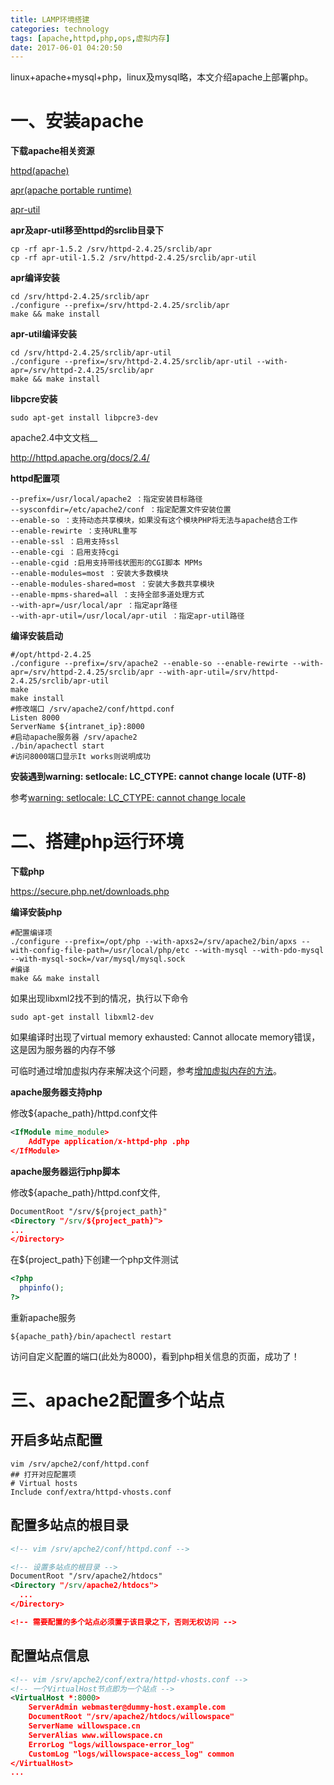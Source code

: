 ```yaml
---
title: LAMP环境搭建
categories: technology
tags: [apache,httpd,php,ops,虚拟内存]
date: 2017-06-01 04:20:50
---
```


linux+apache+mysql+php，linux及mysql略，本文介绍apache上部署php。

# 一、安装apache

__下载apache相关资源__

[httpd(apache)](http://httpd.apache.org/download.cgi)

[apr(apache portable runtime)](http://apr.apache.org/download.cgi)

[apr-util](http://archive.apache.org/dist/apr/apr-util-1.5.2.tar.gz)

__apr及apr-util移至httpd的srclib目录下__

```shell
cp -rf apr-1.5.2 /srv/httpd-2.4.25/srclib/apr
cp -rf apr-util-1.5.2 /srv/httpd-2.4.25/srclib/apr-util
```

__apr编译安装__

```shell
cd /srv/httpd-2.4.25/srclib/apr
./configure --prefix=/srv/httpd-2.4.25/srclib/apr
make && make install
```

__apr-util编译安装__

```shell
cd /srv/httpd-2.4.25/srclib/apr-util
./configure --prefix=/srv/httpd-2.4.25/srclib/apr-util --with-apr=/srv/httpd-2.4.25/srclib/apr
make && make install
```

__libpcre安装__

```shell
sudo apt-get install libpcre3-dev
```

apache2.4中文文档__

http://httpd.apache.org/docs/2.4/

__httpd配置项__

```shell
--prefix=/usr/local/apache2 ：指定安装目标路径
--sysconfdir=/etc/apache2/conf ：指定配置文件安装位置
--enable-so ：支持动态共享模块，如果没有这个模块PHP将无法与apache结合工作
--enable-rewirte ：支持URL重写
--enable-ssl ：启用支持ssl
--enable-cgi ：启用支持cgi
--enable-cgid :启用支持带线状图形的CGI脚本 MPMs
--enable-modules=most ：安装大多数模块
--enable-modules-shared=most ：安装大多数共享模块
--enable-mpms-shared=all ：支持全部多道处理方式
--with-apr=/usr/local/apr ：指定apr路径
--with-apr-util=/usr/local/apr-util ：指定apr-util路径
```

__编译安装启动__

```shell
#/opt/httpd-2.4.25
./configure --prefix=/srv/apache2 --enable-so --enable-rewirte --with-apr=/srv/httpd-2.4.25/srclib/apr --with-apr-util=/srv/httpd-2.4.25/srclib/apr-util
make
make install
#修改端口 /srv/apache2/conf/httpd.conf
Listen 8000
ServerName ${intranet_ip}:8000
#启动apache服务器 /srv/apache2
./bin/apachectl start
#访问8000端口显示It works则说明成功
```

__安装遇到warning: setlocale: LC_CTYPE: cannot change locale (UTF-8)__

参考[warning: setlocale: LC_CTYPE: cannot change locale](http://blog.csdn.net/aca_jingru/article/details/45557027)

# 二、搭建php运行环境

__下载php__

https://secure.php.net/downloads.php

__编译安装php__

```shell
#配置编译项
./configure --prefix=/opt/php --with-apxs2=/srv/apache2/bin/apxs --with-config-file-path=/usr/local/php/etc --with-mysql --with-pdo-mysql --with-mysql-sock=/var/mysql/mysql.sock
#编译
make && make install
```

如果出现libxml2找不到的情况，执行以下命令

```shell
sudo apt-get install libxml2-dev
```

如果编译时出现了virtual memory exhausted: Cannot allocate memory错误，这是因为服务器的内存不够

可临时通过增加虚拟内存来解决这个问题，参考[增加虚拟内存的方法](http://blog.willowspace.cn/technology/2017/09/Linux%E8%99%9A%E6%8B%9F%E5%86%85%E5%AD%98%E7%AE%A1%E7%90%86/)。

__apache服务器支持php__

修改${apache_path}/httpd.conf文件

```xml
<IfModule mime_module>
	AddType application/x-httpd-php .php
</IfModule>
```

__apache服务器运行php脚本__

修改${apache_path}/httpd.conf文件,

```xml
DocumentRoot "/srv/${project_path}"
<Directory "/srv/${project_path}">
...
</Directory>
```

在${project_path}下创建一个php文件测试

```php
<?php
  phpinfo();
?>
```

重新apache服务

```shell
${apache_path}/bin/apachectl restart
```

访问自定义配置的端口(此处为8000)，看到php相关信息的页面，成功了！

# 三、apache2配置多个站点

## 开启多站点配置

```shell
vim /srv/apche2/conf/httpd.conf
## 打开对应配置项
# Virtual hosts
Include conf/extra/httpd-vhosts.conf  
```

## 配置多站点的根目录

```xml
<!-- vim /srv/apche2/conf/httpd.conf -->

<!-- 设置多站点的根目录 -->
DocumentRoot "/srv/apache2/htdocs"
<Directory "/srv/apache2/htdocs">
  ...
</Directory>

<!-- 需要配置的多个站点必须置于该目录之下，否则无权访问 -->
```

## 配置站点信息

```xml
<!-- vim /srv/apche2/conf/extra/httpd-vhosts.conf -->
<!-- 一个VirtualHost节点即为一个站点 -->
<VirtualHost *:8000>
    ServerAdmin webmaster@dummy-host.example.com
    DocumentRoot "/srv/apache2/htdocs/willowspace"
    ServerName willowspace.cn
    ServerAlias www.willowspace.cn
    ErrorLog "logs/willowspace-error_log"
    CustomLog "logs/willowspace-access_log" common
</VirtualHost>
...
```

